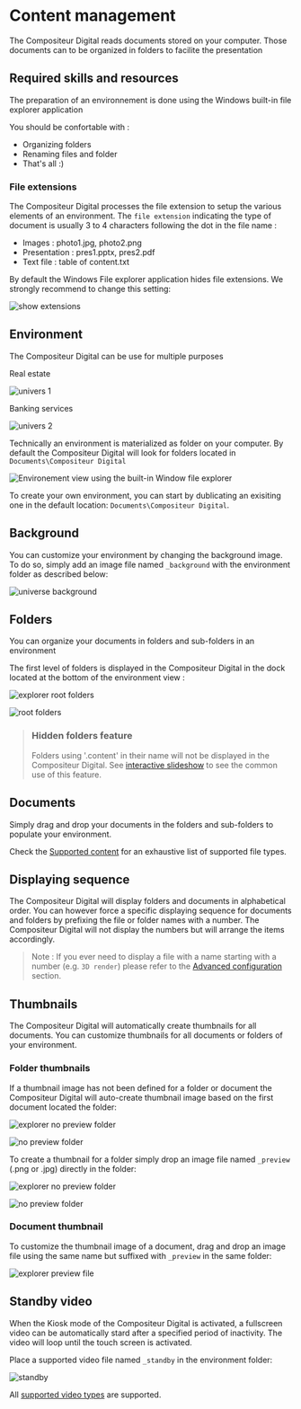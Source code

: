 # Content management

The Compositeur Digital reads documents stored on your computer. Those documents can to be organized in folders to facilite the presentation

## Required skills and resources

The preparation of an environnement is done using the Windows built-in file explorer application

You should be confortable with : 

- Organizing folders 
- Renaming files and folder
- That's all :)

### File extensions

The Compositeur Digital processes the file extension to setup the various elements of an environment.  The `file extension` indicating the type of document is usually 3 to 4 characters following the dot in the file name :

- Images : photo1.jpg, photo2.png
- Presentation : pres1.pptx, pres2.pdf
- Text file : table of content.txt

By default the Windows File explorer application hides file extensions. We strongly recommend to change this setting:

![show extensions](img/show_extensions.jpg)

## Environment

The Compositeur Digital can be use for multiple purposes

Real estate

![univers 1](img/univers1.jpg)

Banking services

![univers 2](img/univers2.jpg)

Technically an environment is materialized as folder on your computer. By default the Compositeur Digital will look for folders located in `Documents\Compositeur Digital`

![Environement view using the built-in Window file explorer](img/explorer_univers.jpg)

To create your own environment, you can start by dublicating an exisiting one in the default location: `Documents\Compositeur Digital`.

## Background

You can customize your environment by changing the background image. To do so, simply add an image file named `_background` with the environment folder as described below:

![universe background](img/explorer_background.jpg)

## Folders

You can organize your documents in folders and sub-folders in an environment

The first level of folders is displayed in the Compositeur Digital in the dock located at the bottom of the environment view : 

![explorer root folders](img/explorer_root_folders.jpg)

![root folders](img/root_folders.jpg)

>### <a name="contentFolder"></a> Hidden folders feature
>
>Folders using '.content' in their name will not be displayed in the Compositeur Digital. 
>See [interactive slideshow](slideshow#interactive) to see the common use of this feature.

## Documents

Simply drag and drop your documents in the folders and sub-folders to populate your environment.

Check the [Supported content](content_types.md) for an exhaustive list of supported file types.

## Displaying sequence 

The Compositeur Digital will display folders and documents in alphabetical order. You can however force a specific displaying sequence for documents and folders by prefixing the file or folder names with a number. The Compositeur Digital will not display the numbers but will arrange the items accordingly.

>Note : If you ever need to display a file with a name starting with a number (e.g. `3D render`) please refer to the [Advanced configuration](config#configuration_dun_document) section.

## Thumbnails 

The Compositeur Digital will automatically create thumbnails for all documents. You can customize thumbnails for all documents or folders of your environment.

### Folder thumbnails

If a thumbnail image has not been defined for a folder or document the Compositeur Digital will auto-create thumbnail image based on the first document located the folder:

![explorer no preview folder](img/explorer_nopreview_folder.jpg)

![no preview folder](img/nopreview_folder.jpg) 

To create a thumbnail for a folder simply drop an image file named `_preview` (.png or .jpg) directly in the folder:

![explorer no preview folder](img/explorer_preview_folder.jpg)

![no preview folder](img/preview_folder.jpg) 

### Document thumbnail

To customize the thumbnail image of a document, drag and drop an image file using the same name but suffixed with `_preview` in the same folder:

![explorer preview file](img/explorer_preview_file.jpg)

## Standby video

When the Kiosk mode of the Compositeur Digital is activated, a fullscreen video can be automatically stard after a specified period of inactivity. The video will loop until the touch screen is activated.

Place a supported video file named `_standby` in the environment folder:

![standby](img/explorer_standby.jpg) 

All [supported video types](video.md) are supported.
